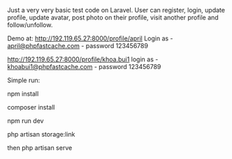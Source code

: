 Just a very very basic test code on Laravel.
User can register, login, update profile, update avatar, post photo on their profile, visit another profile and follow/unfollow.

Demo at:
http://192.119.65.27:8000/profile/april
Login as - april@phpfastcache.com - password 123456789



http://192.119.65.27:8000/profile/khoa.bui1
login as - khoabui1@phpfastcache.com - password 123456789


Simple run:

npm install

composer install

npm run dev

php artisan storage:link

then php artisan serve
